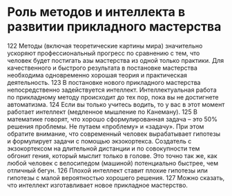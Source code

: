 # Роль методов и интеллекта в развитии прикладного мастерства

122 Методы (включая теоретические картины мира) значительно ускоряют профессиональный прогресс по сравнению с тем, что человек будет постигать азы мастерства из одной только практики. Для качественного и быстрого результата в постановке мастерства необходима одновременно хорошая теория и практическая деятельность.
123 В постановке нового прикладного мастерства непосредственно задействуется интеллект. Интеллектуальная работа по прикладному методу происходит до тех пор, пока вы не достигнете автоматизма. 
124 Если вы только учитесь водить, то у вас в этот момент работает интеллект (медленное мышление по Канеману). 
125 В математике говорят, что хорошо сформулированная задача – это 50% решения проблемы. Не путаем «проблему» и «задачу». При этом обратите внимание, что современный человек вырабатывает гипотезы и формулирует задачи с помощью экзокортекса. Создатель с экзокортексом на длительной дистанции и по совокупности тем обгонит гения, который мыслит только в голове. Это точно так же, как любой человек с велосипедом (машиной) потенциально быстрее, чем отличный бегун. 
126 Плохой интеллект ставит плохие гипотезы или гипотезы с малой вероятностью хорошего решения. 
127 Можно сказать, что интеллект изготавливает новое прикладное мастерство.
